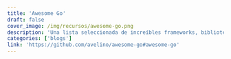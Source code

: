```yaml
---
title: 'Awesome Go'
draft: false
cover_image: /img/recursos/awesome-go.png
description: 'Una lista seleccionada de increíbles frameworks, bibliotecas y software de Go.'
categories: ['blogs']
link: 'https://github.com/avelino/awesome-go#awesome-go'
---
```

